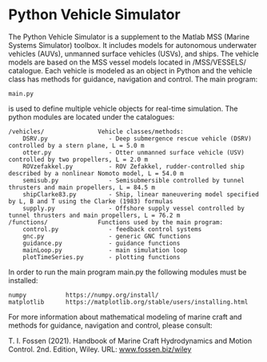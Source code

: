 # Python Vehicle Simulator

The Python Vehicle Simulator is a supplement to the Matlab MSS (Marine Systems Simulator) toolbox. It includes models for autonomous underwater vehicles (AUVs), unmanned surface vehicles (USVs), and ships. The vehicle models are based on the MSS vessel models located in /MSS/VESSELS/ catalogue. Each vehicle is modeled as an object in Python and the vehicle class has methods for guidance, navigation and control. The main program:

    main.py  
    
is used to define multiple vehicle objects for real-time simulation. The python modules are located under the catalogues: 

    /vehicles/               Vehicle classes/methods:  
        DSRV.py                 - Deep submergence rescue vehicle (DSRV) controlled by a stern plane, L = 5.0 m
        otter.py                - Otter unmanned surface vehicle (USV) controlled by two propellers, L = 2.0 m
        ROVzefakkel.py          - ROV Zefakkel, rudder-controlled ship described by a nonlinear Nomoto model, L = 54.0 m
        semisub.py              - Semisubmersible controlled by tunnel thrusters and main propellers, L = 84.5 m
        shipClarke83.py         - Ship, linear maneuvering model specified by L, B and T using the Clarke (1983) formulas
        supply.py               - Offshore supply vessel controlled by tunnel thrusters and main propellers, L = 76.2 m
    /functions/              Functions used by the main program:
        control.py              - feedback control systems
        gnc.py                  - generic GNC functions
        guidance.py             - guidance functions        
        mainLoop.py             - main simulation loop
        plotTimeSeries.py       - plotting functions
        
In order to run the main program main.py the following modules must be installed:

    numpy           https://numpy.org/install/
    matplotlib      https://matplotlib.org/stable/users/installing.html

For more information about mathematical modeling of marine craft and methods for guidance, navigation and control, please consult:

T. I. Fossen (2021). Handbook of Marine Craft Hydrodynamics and Motion Control. 2nd. Edition, Wiley. 
URL: www.fossen.biz/wiley
